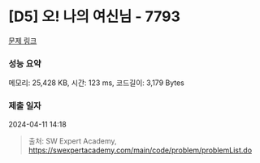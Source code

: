 # [D5] 오! 나의 여신님 - 7793 

[문제 링크](https://swexpertacademy.com/main/code/problem/problemDetail.do?contestProbId=AWsBQpPqMNMDFARG) 

### 성능 요약

메모리: 25,428 KB, 시간: 123 ms, 코드길이: 3,179 Bytes

### 제출 일자

2024-04-11 14:18



> 출처: SW Expert Academy, https://swexpertacademy.com/main/code/problem/problemList.do